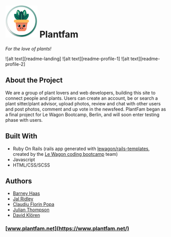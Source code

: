 #  <img src="https://github.com/brednadflex/plantfam/blob/master/app/assets/images/PlantCharacter.png" width="100" /> **Plantfam**
*For the love of plants!*

![alt text][readme-landing] ![alt text][readme-profile-1] ![alt text][readme-profile-2]

## **About the Project**

We are a group of plant lovers and web developers, building this site to connect people and plants.  Users can create an account, be or search a plant sitter/plant advisor, upload photos, review and chat with other users and post photos, comment and up vote in the newsfeed.  PlantFam began as a final project for Le Wagon Bootcamp, Berlin, and will soon enter testing phase with users.


## **Built With**

* Ruby On Rails (rails app generated with [lewagon/rails-templates](https://github.com/lewagon/rails-templates), created by the [Le Wagon coding bootcamp](https://www.lewagon.com) team)
* Javascript
* HTML/CSS/SCSS


## **Authors**

* [Barney Haas](https://github.com/brednadflex)
* [Jal Ridley](https://github.com/jalridley)
* [Claudiu Florin Popa](https://github.com/Claudiu7672)
* [Julian Thompson](https://github.com/JulianLovesJiuJitsu)
* [David Klören](https://github.com/dkloeren)

### **[www.plantfam.net](https://www.plantfam.net/)**
